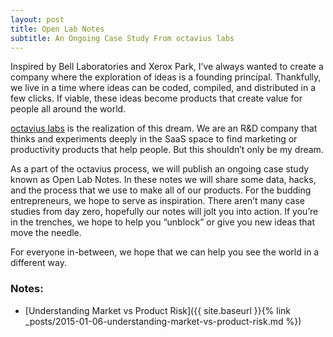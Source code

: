 ```yaml
---
layout: post
title: Open Lab Notes
subtitle: An Ongoing Case Study From octavius labs
---
```


Inspired by Bell Laboratories and Xerox Park, I’ve always wanted to create a company where the exploration of ideas is a founding principal. Thankfully, we live in a time where ideas can be coded, compiled, and distributed in a few clicks. If viable, these ideas become products that create value for people all around the world.

[octavius labs](http://www.octaviuslabs.com?ref=blog) is the realization of this dream. We are an R&D company that thinks and experiments deeply in the SaaS space to find marketing or productivity products that help people.
But this shouldn’t only be my dream.

As a part of the octavius process, we will publish an ongoing case study known as Open Lab Notes. In these notes we will share some data, hacks, and the process that we use to make all of our products.
For the budding entrepreneurs, we hope to serve as inspiration. There aren’t many case studies from day zero, hopefully our notes will jolt you into action. If you’re in the trenches, we hope to help you “unblock” or give you new ideas that move the needle.

For everyone in-between, we hope that we can help you see the world in a different way.

### Notes:
- [Understanding Market vs Product Risk]({{ site.baseurl }}{% link _posts/2015-01-06-understanding-market-vs-product-risk.md %})
